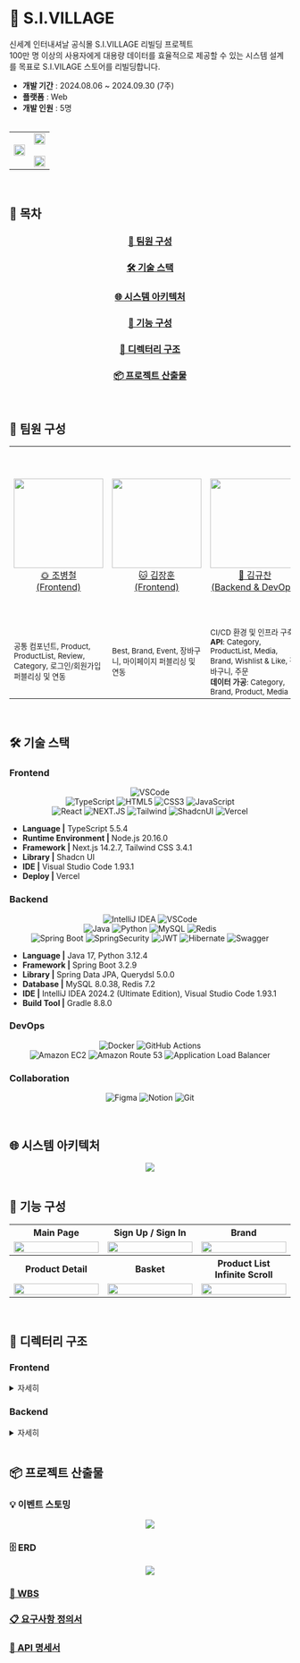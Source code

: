 # 🛒 S.I.VILLAGE
신세계 인터내셔날 공식몰 S.I.VILLAGE 리빌딩 프로젝트 <br>
100만 명 이상의 사용자에게 대용량 데이터를 효율적으로 제공할 수 있는 시스템 설계를 목표로 S.I.VILAGE 스토어를 리빌딩합니다.

- **개발 기간** : 2024.08.06 ~ 2024.09.30 (7주)
- **플랫폼** : Web
- **개발 인원** : 5명 <br><br>

<table align="center">
  <tbody align="center"> 
    <tr>
      <td align="center" valign="middle" width="50%">
        <img width="100%" src="./readme-assets/thumbnail.png"  />
      </td>
      <td align="center" valign="middle" width="50%">
        <div style="display: inline-block; text-align: center;">
          <img width="100%" src="./readme-assets/sivillage_logo.png" /> <br><br>
          <img width="100%" src="./readme-assets/service_access_qr.png" />
        </div>
      </td>
    </tr>
  </tbody>
</table> <br>


## 🔎 목차
<div align="center">

### <a href="#developers">🌟 팀원 구성</a>
### <a href="#techStack">🛠️ 기술 스택</a>
### <a href="#systemArchitecture">🌐 시스템 아키텍처</a>
### <a href="#skills">📲 기능 구성</a>
### <a href="#directories">📂 디렉터리 구조</a>
### <a href="#projectDeliverables">📦 프로젝트 산출물</a>
</div>
<br>

## 🌟 팀원 구성
<a name="developers"></a>
<div align="center">
<table>
    <tr>
        <td height="320px" align="center"> <a href="https://github.com/bbang7">
            <img src="./readme-assets/jo-byeong-cheol.png" width="160px" /> <br> 🌞 조병철 <br>(Frontend) </a> <br></td>
        <td height="320px" align="center"> <a href="https://github.com/jangdebug">
            <img src="./readme-assets/kim-jang-hoon.png" width="160px" /> <br> 🐱 김장훈 <br>(Frontend) </a> <br></td>
        <td height="320px" align="center"> <a href="https://github.com/gyudol">
            <img src="./readme-assets/kim-gyu-chan.png" width="160px" /> <br> 🐹 김규찬 <br>(Backend & DevOps) </a> <br></td>
        <td height="320px" align="center"> <a href="https://github.com/aidzero01">
            <img src="./readme-assets/kim-seong-soo.png" width="160px" /> <br> 😈 김성수 <br>(Backend) </a> <br></td>
        <td height="320px" align="center"> <a href="https://github.com/everydayday">
            <img src="./readme-assets/kim-dae-hee.png" width="160px" /> <br> 👨🏻‍💻 김대희 <br>(Backend) </a> <br></td>
    </tr>
    <tr>
      <td width="160px">
        <sub>
          공통 컴포넌트, Product, ProductList, Review, Category, 로그인/회원가입 퍼블리싱 및 연동
        </sub>
      </td>
      <td width="160px">
        <sub>
          Best, Brand, Event, 장바구니, 마이페이지 퍼블리싱 및 연동
        </sub>
      </td>
      <td width="160px">
        <sub>
        CI/CD 환경 및 인프라 구축 <br>
        <strong>API</strong>: Category, ProductList, Media, Brand, Wishlist & Like, 장바구니, 주문 <br>
        <strong>데이터 가공</strong>: Category, Brand, Product, Media
        </sub>
      </td>
      <td width="160px">
        <sub>
          Spring Security, JWT <br>
          <strong>API</strong>: Review, Statistics, 로그인/회원가입, 마이페이지 <br>
        <strong>데이터 가공</strong>: Review
        </sub>
        </sub>
      </td>
      <td width="160px">
        <sub>
          <strong>API</strong>: Product, Product Option <br>
        <strong>데이터 가공</strong>: ProductOption
      </td>
    </tr>
</table>
</div>
<br>

## 🛠️ 기술 스택
<a name="techStack"></a>
### Frontend

<div align="center">

![VSCode](https://img.shields.io/badge/VisualStudioCode-007ACC?style=for-the-badge&logo=VisualStudioCode&logoColor=white)<br>
![TypeScript](https://img.shields.io/badge/TypeScript-007ACC?style=for-the-badge&logo=typescript&logoColor=white)
![HTML5](https://img.shields.io/badge/html5-%23E34F26.svg?style=for-the-badge&logo=html5&logoColor=white)
![CSS3](https://img.shields.io/badge/css3-%231572B6.svg?style=for-the-badge&logo=css3&logoColor=white)
![JavaScript](https://img.shields.io/badge/javascript-F7DF1E?style=for-the-badge&logo=javascript&logoColor=white)<br>
![React](https://img.shields.io/badge/react-61DAFB?style=for-the-badge&logo=react&logoColor=white)
![NEXT.JS](https://img.shields.io/badge/Next.js-000000?style=for-the-badge&logo=Next.js&logoColor=white)
![Tailwind](https://img.shields.io/badge/TailwindCSS-06B6D4?style=for-the-badge&logo=TailwindCSS&logoColor=white)
![ShadcnUI](https://img.shields.io/badge/shadcnui-000000.svg?style=for-the-badge&logo=shadcnui&logoColor=#000000)
![Vercel](https://img.shields.io/badge/vercel-%23000000.svg?style=for-the-badge&logo=vercel&logoColor=white)
</div>

- **Language |** TypeScript 5.5.4
- **Runtime Environment |** Node.js 20.16.0
- **Framework |** Next.js 14.2.7, Tailwind CSS 3.4.1
- **Library |** Shadcn UI
- **IDE |** Visual Studio Code 1.93.1
- **Deploy |** Vercel

### Backend
<div align="center">

![IntelliJ IDEA](https://img.shields.io/badge/intellijidea-000000.svg?&style=for-the-badge&logo=intellijidea&logoColor=white)
![VSCode](https://img.shields.io/badge/VisualStudioCode-007ACC?style=for-the-badge&logo=VisualStudioCode&logoColor=white)<br>
![Java](https://img.shields.io/badge/java-%23ED8B00.svg?style=for-the-badge&logo=openjdk&logoColor=white)
![Python](https://img.shields.io/badge/python-3670A0?style=for-the-badge&logo=python&logoColor=ffdd54)
![MySQL](https://img.shields.io/badge/MySQL-4479A1.svg?&style=for-the-badge&logo=MySQL&logoColor=white)
![Redis](https://img.shields.io/badge/redis-%23DD0031.svg?style=for-the-badge&logo=redis&logoColor=white)<br>
![Spring Boot](https://img.shields.io/badge/springboot-6DB33F.svg?&style=for-the-badge&logo=springboot&logoColor=white)
![SpringSecurity](https://img.shields.io/badge/springsecurity-6DB33F?style=for-the-badge&logo=springsecurity&logoColor=white)
![JWT](https://img.shields.io/badge/JWT-black?style=for-the-badge&logo=JSON%20web%20tokens)
![Hibernate](https://img.shields.io/badge/Hibernate-59666C?style=for-the-badge&logo=Hibernate&logoColor=white)
![Swagger](https://img.shields.io/badge/-Swagger-%23Clojure?style=for-the-badge&logo=swagger&logoColor=white)
</div>

- **Language |** Java 17, Python 3.12.4
- **Framework |** Spring Boot 3.2.9
- **Library |** Spring Data JPA, Querydsl 5.0.0
- **Database |** MySQL 8.0.38, Redis 7.2
- **IDE |** IntelliJ IDEA 2024.2 (Ultimate Edition), Visual Studio Code 1.93.1
- **Build Tool |** Gradle 8.8.0

### DevOps
<div align="center">

![Docker](https://img.shields.io/badge/docker-%230db7ed.svg?style=for-the-badge&logo=docker&logoColor=white)
![GitHub Actions](https://img.shields.io/badge/github%20actions-%232671E5.svg?style=for-the-badge&logo=githubactions&logoColor=white)<br>
![Amazon EC2](https://img.shields.io/badge/amazonec2-FF9900.svg?style=for-the-badge&logo=amazonec2&logoColor=white)
![Amazon Route 53](https://img.shields.io/badge/amazonroute53-8C4FFF.svg?style=for-the-badge&logo=amazonroute53&logoColor=white)
![Application Load Balancer](https://img.shields.io/badge/awselasticloadbalancing-8C4FFF.svg?style=for-the-badge&logo=awselasticloadbalancing&logoColor=white)
</div>

### Collaboration
<div align="center">

![Figma](https://img.shields.io/badge/figma-%23F24E1E.svg?style=for-the-badge&logo=figma&logoColor=white)
![Notion](https://img.shields.io/badge/notion-000000.svg?style=for-the-badge&logo=notion&logoColor=white)
![Git](https://img.shields.io/badge/git-%23F05033.svg?style=for-the-badge&logo=git&logoColor=white)
</div>
<br>

## 🌐 시스템 아키텍처
<a name="systemArchitecture"></a>
<div align="center"> 

<img src="./readme-assets/architecture.png"/>
</div>
<br>

## 📲 기능 구성
<a name="skills"></a>
<div align="center"> 
<table>
  <tbody align="center"> 
    <tr> <th style="text-align: center"> Main Page </th> <th style="text-align: center"> Sign Up / Sign In </th> <th style="text-align: center"> Brand </th> </tr>
    <tr> <td width="33%"><img width="100%" src="./readme-assets/main_page.gif"/></td> 
    <td width="33%"><img width="100%" src="./readme-assets/signin_signup.gif"/></td> 
      <td width="33%"><img width="100%" src="./readme-assets/brand.gif"/></td> </tr>
    <tr> <th style="text-align: center"> Product Detail </th> <th style="text-align: center"> Basket </th> <th style="text-align: center"> Product List Infinite Scroll </th> </tr>
    <tr> <td width="33%"><img width="100%" src="./readme-assets/product_detail.gif"/></td> <td width="33%"><img width="100%" src="./readme-assets/basket.gif"/></td> 
      <td width="33%"><img width="100%" src="./readme-assets/product_list_infinite_scroll.gif"/></td> </tr>
  </tbody>
</table>
</div>
<br>

## 📂 디렉터리 구조
<a name="directories"></a>
### Frontend
<details align="left">
  <summary>
    자세히
  </summary>

  ```
  📦frontend
 ┣ 📂.husky
 ┣ 📂public
 ┃ ┣ 📂assets
 ┃ ┃ ┗ 📂fonts
 ┣ 📂src
 ┃ ┣ 📂actions
 ┃ ┃ ┣ 📂auth
 ┃ ┃ ┣ 📂basket
 ┃ ┃ ┣ 📂best
 ┃ ┃ ┣ 📂brand
 ┃ ┃ ┣ 📂category
 ┃ ┃ ┣ 📂event
 ┃ ┃ ┣ 📂like
 ┃ ┃ ┣ 📂main
 ┃ ┃ ┣ 📂mypage
 ┃ ┃ ┣ 📂order
 ┃ ┃ ┣ 📂product
 ┃ ┃ ┗ 📂review
 ┃ ┣ 📂app
 ┃ ┃ ┣ 📂(auth)
 ┃ ┃ ┃ ┣ 📂sign-in
 ┃ ┃ ┃ ┃ ┣ 📂find-account
 ┃ ┃ ┃ ┃ ┣ 📂find-result
 ┃ ┃ ┃ ┣ 📂sign-up
 ┃ ┃ ┃ ┃ ┣ 📂phone
 ┃ ┃ ┃ ┃ ┣ 📂simple
 ┃ ┃ ┣ 📂(main)
 ┃ ┃ ┃ ┣ 📂best
 ┃ ┃ ┃ ┃ ┣ 📂gift
 ┃ ┃ ┃ ┃ ┣ 📂popular
 ┃ ┃ ┃ ┃ ┣ 📂view
 ┃ ┃ ┃ ┣ 📂event
 ┃ ┃ ┣ 📂api
 ┃ ┃ ┃ ┗ 📂auth
 ┃ ┃ ┃ ┃ ┗ 📂[...nextauth]
 ┃ ┃ ┣ 📂basket
 ┃ ┃ ┃ ┣ 📂regular
 ┃ ┃ ┣ 📂brand
 ┃ ┃ ┃ ┣ 📂favorite
 ┃ ┃ ┣ 📂category
 ┃ ┃ ┣ 📂config
 ┃ ┃ ┣ 📂context
 ┃ ┃ ┣ 📂event-detail
 ┃ ┃ ┃ ┣ 📂[id]
 ┃ ┃ ┃ ┃ ┣ 📂@category
 ┃ ┃ ┃ ┃ ┣ 📂@relation
 ┃ ┃ ┣ 📂mypage
 ┃ ┃ ┃ ┣ 📂beautysize
 ┃ ┃ ┃ ┃ ┣ 📂beauty
 ┃ ┃ ┃ ┣ 📂delivery-info
 ┃ ┃ ┃ ┃ ┣ 📂account
 ┃ ┃ ┃ ┃ ┣ 📂add
 ┃ ┃ ┃ ┃ ┣ 📂modify
 ┃ ┃ ┃ ┣ 📂modPassword
 ┃ ┃ ┃ ┣ 📂order
 ┃ ┃ ┃ ┣ 📂review
 ┃ ┃ ┃ ┃ ┣ 📂products
 ┃ ┃ ┃ ┣ 📂searchwish
 ┃ ┃ ┃ ┃ ┣ 📂events
 ┃ ┃ ┣ 📂order
 ┃ ┃ ┣ 📂product
 ┃ ┃ ┃ ┣ 📂[[...slug]]
 ┃ ┃ ┣ 📂product-detail
 ┃ ┃ ┃ ┣ 📂[id]
 ┃ ┃ ┃ ┃ ┣ 📂@review
 ┃ ┃ ┃ ┃ ┣ 📂@summary
 ┃ ┃ ┣ 📂providers
 ┃ ┃ ┣ 📂reviews
 ┃ ┃ ┃ ┗ 📂[id]
 ┃ ┣ 📂components
 ┃ ┃ ┣ 📂basket
 ┃ ┃ ┣ 📂best
 ┃ ┃ ┣ 📂brand
 ┃ ┃ ┣ 📂category
 ┃ ┃ ┣ 📂dummy
 ┃ ┃ ┣ 📂event
 ┃ ┃ ┃ ┣ 📂detail
 ┃ ┃ ┣ 📂find-account
 ┃ ┃ ┣ 📂icons
 ┃ ┃ ┃ ┣ 📂auth-service-header
 ┃ ┃ ┃ ┣ 📂basket
 ┃ ┃ ┃ ┣ 📂best
 ┃ ┃ ┃ ┣ 📂bottom-navigation
 ┃ ┃ ┃ ┣ 📂brand
 ┃ ┃ ┃ ┣ 📂footer
 ┃ ┃ ┃ ┣ 📂main-header
 ┃ ┃ ┃ ┣ 📂mypage
 ┃ ┃ ┃ ┣ 📂product
 ┃ ┃ ┃ ┣ 📂product-cat-info-header
 ┃ ┃ ┃ ┣ 📂product-detail
 ┃ ┃ ┃ ┣ 📂product-list-header
 ┃ ┃ ┃ ┣ 📂review
 ┃ ┃ ┃ ┣ 📂sign-in
 ┃ ┃ ┃ ┣ 📂sign-up
 ┃ ┃ ┃ ┗ 📂to-top-button
 ┃ ┃ ┣ 📂layout
 ┃ ┃ ┣ 📂main
 ┃ ┃ ┣ 📂mypage
 ┃ ┃ ┃ ┣ 📂myBeautySize
 ┃ ┃ ┃ ┣ 📂myDelivery
 ┃ ┃ ┃ ┃ ┣ 📂addDelivery
 ┃ ┃ ┃ ┃ ┣ 📂modifyDelivery
 ┃ ┃ ┃ ┣ 📂myInfoCategory
 ┃ ┃ ┃ ┣ 📂myInfoLookUp
 ┃ ┃ ┃ ┣ 📂myInfoTop
 ┃ ┃ ┃ ┣ 📂myPassword
 ┃ ┃ ┃ ┣ 📂myReview
 ┃ ┃ ┃ ┣ 📂myWish
 ┃ ┃ ┃ ┣ 📂order
 ┃ ┃ ┣ 📂order
 ┃ ┃ ┣ 📂product
 ┃ ┃ ┣ 📂product-detail
 ┃ ┃ ┣ 📂rank
 ┃ ┃ ┣ 📂review
 ┃ ┃ ┣ 📂sign-in
 ┃ ┃ ┣ 📂sign-up
 ┃ ┃ ┃ ┣ 📂simple
 ┃ ┃ ┃ ┃ ┣ 📂esseitial-form-item
 ┃ ┃ ┃ ┃ ┣ 📂optional-form-item
 ┃ ┃ ┣ 📂ui
 ┃ ┃ ┗ 📂util
 ┃ ┣ 📂datas
 ┃ ┃ ┗ 📂dummy
 ┃ ┃ ┃ ┣ 📂basket
 ┃ ┃ ┃ ┣ 📂best
 ┃ ┃ ┃ ┣ 📂brand
 ┃ ┃ ┃ ┣ 📂category
 ┃ ┃ ┃ ┣ 📂event
 ┃ ┃ ┃ ┣ 📂main
 ┃ ┃ ┃ ┣ 📂mypage
 ┃ ┃ ┃ ┣ 📂order
 ┃ ┃ ┃ ┣ 📂product
 ┃ ┃ ┃ ┣ 📂review
 ┃ ┃ ┃ ┗ 📂sign-up
 ┃ ┣ 📂hooks
 ┃ ┣ 📂lib
 ┃ ┣ 📂types
 ┣ 📜.eslintrc.json
 ┣ 📜.gitignore
 ┣ 📜.prettierignore
 ┣ 📜.prettierrc.json
 ┣ 📜components.json
 ┣ 📜next.config.mjs
 ┣ 📜package-lock.json
 ┣ 📜package.json
 ┣ 📜postcss.config.mjs
 ┣ 📜README.md
 ┣ 📜tailwind.config.ts
 ┗ 📜tsconfig.json
  ```
</details>

### Backend
<details align="left">
  <summary>
    자세히
  </summary>

  ```
  📦backend
 ┣ 📂.github
 ┃ ┣ 📂ISSUE_TEMPLATE
 ┃ ┣ 📂workflows
 ┣ 📂gradle
 ┃ ┗ 📂wrapper
 ┣ 📂src
 ┃ ┣ 📂main
 ┃ ┃ ┗ 📂java
 ┃ ┃ ┃ ┗ 📂com
 ┃ ┃ ┃ ┃ ┗ 📂jokim
 ┃ ┃ ┃ ┃ ┃ ┗ 📂sivillage
 ┃ ┃ ┃ ┃ ┃ ┃ ┣ 📂api
 ┃ ┃ ┃ ┃ ┃ ┃ ┃ ┣ 📂basket
 ┃ ┃ ┃ ┃ ┃ ┃ ┃ ┃ ┣ 📂application
 ┃ ┃ ┃ ┃ ┃ ┃ ┃ ┃ ┣ 📂domain
 ┃ ┃ ┃ ┃ ┃ ┃ ┃ ┃ ┣ 📂dto
 ┃ ┃ ┃ ┃ ┃ ┃ ┃ ┃ ┃ ┣ 📂in
 ┃ ┃ ┃ ┃ ┃ ┃ ┃ ┃ ┃ ┗ 📂out
 ┃ ┃ ┃ ┃ ┃ ┃ ┃ ┃ ┣ 📂infrastructure
 ┃ ┃ ┃ ┃ ┃ ┃ ┃ ┃ ┣ 📂presentation
 ┃ ┃ ┃ ┃ ┃ ┃ ┃ ┃ ┗ 📂vo
 ┃ ┃ ┃ ┃ ┃ ┃ ┃ ┃ ┃ ┣ 📂in
 ┃ ┃ ┃ ┃ ┃ ┃ ┃ ┃ ┃ ┗ 📂out
 ┃ ┃ ┃ ┃ ┃ ┃ ┃ ┣ 📂batch
 ┃ ┃ ┃ ┃ ┃ ┃ ┃ ┃ ┣ 📂domain
 ┃ ┃ ┃ ┃ ┃ ┃ ┃ ┃ ┗ 📂infrastructure
 ┃ ┃ ┃ ┃ ┃ ┃ ┃ ┣ 📂brand
 ┃ ┃ ┃ ┃ ┃ ┃ ┃ ┃ ┣ 📂application
 ┃ ┃ ┃ ┃ ┃ ┃ ┃ ┃ ┣ 📂domain
 ┃ ┃ ┃ ┃ ┃ ┃ ┃ ┃ ┣ 📂dto
 ┃ ┃ ┃ ┃ ┃ ┃ ┃ ┃ ┃ ┣ 📂in
 ┃ ┃ ┃ ┃ ┃ ┃ ┃ ┃ ┃ ┗ 📂out
 ┃ ┃ ┃ ┃ ┃ ┃ ┃ ┃ ┣ 📂infrastructure
 ┃ ┃ ┃ ┃ ┃ ┃ ┃ ┃ ┣ 📂presentation
 ┃ ┃ ┃ ┃ ┃ ┃ ┃ ┃ ┗ 📂vo
 ┃ ┃ ┃ ┃ ┃ ┃ ┃ ┃ ┃ ┣ 📂in
 ┃ ┃ ┃ ┃ ┃ ┃ ┃ ┃ ┃ ┗ 📂out
 ┃ ┃ ┃ ┃ ┃ ┃ ┃ ┣ 📂bridge
 ┃ ┃ ┃ ┃ ┃ ┃ ┃ ┃ ┣ 📂brandmedialist
 ┃ ┃ ┃ ┃ ┃ ┃ ┃ ┃ ┃ ┣ 📂application
 ┃ ┃ ┃ ┃ ┃ ┃ ┃ ┃ ┃ ┣ 📂domain
 ┃ ┃ ┃ ┃ ┃ ┃ ┃ ┃ ┃ ┣ 📂dto
 ┃ ┃ ┃ ┃ ┃ ┃ ┃ ┃ ┃ ┃ ┣ 📂in
 ┃ ┃ ┃ ┃ ┃ ┃ ┃ ┃ ┃ ┃ ┗ 📂out
 ┃ ┃ ┃ ┃ ┃ ┃ ┃ ┃ ┃ ┣ 📂infrastructure
 ┃ ┃ ┃ ┃ ┃ ┃ ┃ ┃ ┃ ┣ 📂presentation
 ┃ ┃ ┃ ┃ ┃ ┃ ┃ ┃ ┃ ┗ 📂vo
 ┃ ┃ ┃ ┃ ┃ ┃ ┃ ┃ ┃ ┃ ┣ 📂in
 ┃ ┃ ┃ ┃ ┃ ┃ ┃ ┃ ┃ ┃ ┗ 📂out
 ┃ ┃ ┃ ┃ ┃ ┃ ┃ ┃ ┣ 📂eventmedialist
 ┃ ┃ ┃ ┃ ┃ ┃ ┃ ┃ ┃ ┣ 📂application
 ┃ ┃ ┃ ┃ ┃ ┃ ┃ ┃ ┃ ┣ 📂domain
 ┃ ┃ ┃ ┃ ┃ ┃ ┃ ┃ ┃ ┣ 📂dto
 ┃ ┃ ┃ ┃ ┃ ┃ ┃ ┃ ┃ ┃ ┣ 📂in
 ┃ ┃ ┃ ┃ ┃ ┃ ┃ ┃ ┃ ┃ ┗ 📂out
 ┃ ┃ ┃ ┃ ┃ ┃ ┃ ┃ ┃ ┣ 📂infrastructure
 ┃ ┃ ┃ ┃ ┃ ┃ ┃ ┃ ┃ ┣ 📂presentation
 ┃ ┃ ┃ ┃ ┃ ┃ ┃ ┃ ┃ ┗ 📂vo
 ┃ ┃ ┃ ┃ ┃ ┃ ┃ ┃ ┃ ┃ ┣ 📂in
 ┃ ┃ ┃ ┃ ┃ ┃ ┃ ┃ ┃ ┃ ┗ 📂out
 ┃ ┃ ┃ ┃ ┃ ┃ ┃ ┃ ┣ 📂productcategorylist
 ┃ ┃ ┃ ┃ ┃ ┃ ┃ ┃ ┃ ┣ 📂application
 ┃ ┃ ┃ ┃ ┃ ┃ ┃ ┃ ┃ ┣ 📂domain
 ┃ ┃ ┃ ┃ ┃ ┃ ┃ ┃ ┃ ┣ 📂dto
 ┃ ┃ ┃ ┃ ┃ ┃ ┃ ┃ ┃ ┣ 📂infrastructure
 ┃ ┃ ┃ ┃ ┃ ┃ ┃ ┃ ┃ ┣ 📂presentation
 ┃ ┃ ┃ ┃ ┃ ┃ ┃ ┃ ┃ ┗ 📂vo
 ┃ ┃ ┃ ┃ ┃ ┃ ┃ ┃ ┣ 📂productmedialist
 ┃ ┃ ┃ ┃ ┃ ┃ ┃ ┃ ┃ ┣ 📂application
 ┃ ┃ ┃ ┃ ┃ ┃ ┃ ┃ ┃ ┣ 📂domain
 ┃ ┃ ┃ ┃ ┃ ┃ ┃ ┃ ┃ ┣ 📂dto
 ┃ ┃ ┃ ┃ ┃ ┃ ┃ ┃ ┃ ┃ ┣ 📂in
 ┃ ┃ ┃ ┃ ┃ ┃ ┃ ┃ ┃ ┃ ┗ 📂out
 ┃ ┃ ┃ ┃ ┃ ┃ ┃ ┃ ┃ ┣ 📂infrastructure
 ┃ ┃ ┃ ┃ ┃ ┃ ┃ ┃ ┃ ┣ 📂presentation
 ┃ ┃ ┃ ┃ ┃ ┃ ┃ ┃ ┃ ┗ 📂vo
 ┃ ┃ ┃ ┃ ┃ ┃ ┃ ┃ ┃ ┃ ┣ 📂in
 ┃ ┃ ┃ ┃ ┃ ┃ ┃ ┃ ┃ ┃ ┗ 📂out
 ┃ ┃ ┃ ┃ ┃ ┃ ┃ ┃ ┗ 📂reviewmedialist
 ┃ ┃ ┃ ┃ ┃ ┃ ┃ ┃ ┃ ┣ 📂application
 ┃ ┃ ┃ ┃ ┃ ┃ ┃ ┃ ┃ ┣ 📂domain
 ┃ ┃ ┃ ┃ ┃ ┃ ┃ ┃ ┃ ┣ 📂dto
 ┃ ┃ ┃ ┃ ┃ ┃ ┃ ┃ ┃ ┃ ┣ 📂in
 ┃ ┃ ┃ ┃ ┃ ┃ ┃ ┃ ┃ ┃ ┗ 📂out
 ┃ ┃ ┃ ┃ ┃ ┃ ┃ ┃ ┃ ┣ 📂infrastructure
 ┃ ┃ ┃ ┃ ┃ ┃ ┃ ┃ ┃ ┣ 📂presentation
 ┃ ┃ ┃ ┃ ┃ ┃ ┃ ┃ ┃ ┗ 📂vo
 ┃ ┃ ┃ ┃ ┃ ┃ ┃ ┃ ┃ ┃ ┣ 📂in
 ┃ ┃ ┃ ┃ ┃ ┃ ┃ ┃ ┃ ┃ ┗ 📂out
 ┃ ┃ ┃ ┃ ┃ ┃ ┃ ┣ 📂category
 ┃ ┃ ┃ ┃ ┃ ┃ ┃ ┃ ┣ 📂application
 ┃ ┃ ┃ ┃ ┃ ┃ ┃ ┃ ┣ 📂domain
 ┃ ┃ ┃ ┃ ┃ ┃ ┃ ┃ ┣ 📂dto
 ┃ ┃ ┃ ┃ ┃ ┃ ┃ ┃ ┣ 📂infrastructure
 ┃ ┃ ┃ ┃ ┃ ┃ ┃ ┃ ┣ 📂presentation
 ┃ ┃ ┃ ┃ ┃ ┃ ┃ ┃ ┗ 📂vo
 ┃ ┃ ┃ ┃ ┃ ┃ ┃ ┃ ┃ ┣ 📂in
 ┃ ┃ ┃ ┃ ┃ ┃ ┃ ┃ ┃ ┗ 📂out
 ┃ ┃ ┃ ┃ ┃ ┃ ┃ ┣ 📂customer
 ┃ ┃ ┃ ┃ ┃ ┃ ┃ ┃ ┣ 📂application
 ┃ ┃ ┃ ┃ ┃ ┃ ┃ ┃ ┣ 📂domain
 ┃ ┃ ┃ ┃ ┃ ┃ ┃ ┃ ┣ 📂dto
 ┃ ┃ ┃ ┃ ┃ ┃ ┃ ┃ ┃ ┣ 📂in
 ┃ ┃ ┃ ┃ ┃ ┃ ┃ ┃ ┃ ┣ 📂out
 ┃ ┃ ┃ ┃ ┃ ┃ ┃ ┃ ┣ 📂entity
 ┃ ┃ ┃ ┃ ┃ ┃ ┃ ┃ ┣ 📂infrastructure
 ┃ ┃ ┃ ┃ ┃ ┃ ┃ ┃ ┣ 📂presentation
 ┃ ┃ ┃ ┃ ┃ ┃ ┃ ┃ ┗ 📂vo
 ┃ ┃ ┃ ┃ ┃ ┃ ┃ ┃ ┃ ┣ 📂in
 ┃ ┃ ┃ ┃ ┃ ┃ ┃ ┃ ┃ ┣ 📂out
 ┃ ┃ ┃ ┃ ┃ ┃ ┃ ┣ 📂event
 ┃ ┃ ┃ ┃ ┃ ┃ ┃ ┃ ┣ 📂application
 ┃ ┃ ┃ ┃ ┃ ┃ ┃ ┃ ┣ 📂domain
 ┃ ┃ ┃ ┃ ┃ ┃ ┃ ┃ ┣ 📂dto
 ┃ ┃ ┃ ┃ ┃ ┃ ┃ ┃ ┣ 📂infrastructure
 ┃ ┃ ┃ ┃ ┃ ┃ ┃ ┃ ┗ 📂presentation
 ┃ ┃ ┃ ┃ ┃ ┃ ┃ ┣ 📂hashtag
 ┃ ┃ ┃ ┃ ┃ ┃ ┃ ┃ ┣ 📂domain
 ┃ ┃ ┃ ┃ ┃ ┃ ┃ ┃ ┣ 📂dto
 ┃ ┃ ┃ ┃ ┃ ┃ ┃ ┃ ┣ 📂infrastructure
 ┃ ┃ ┃ ┃ ┃ ┃ ┃ ┃ ┗ 📂vo
 ┃ ┃ ┃ ┃ ┃ ┃ ┃ ┣ 📂media
 ┃ ┃ ┃ ┃ ┃ ┃ ┃ ┃ ┣ 📂application
 ┃ ┃ ┃ ┃ ┃ ┃ ┃ ┃ ┣ 📂domain
 ┃ ┃ ┃ ┃ ┃ ┃ ┃ ┃ ┣ 📂dto
 ┃ ┃ ┃ ┃ ┃ ┃ ┃ ┃ ┣ 📂infrastructure
 ┃ ┃ ┃ ┃ ┃ ┃ ┃ ┃ ┣ 📂presentation
 ┃ ┃ ┃ ┃ ┃ ┃ ┃ ┃ ┗ 📂vo
 ┃ ┃ ┃ ┃ ┃ ┃ ┃ ┃ ┃ ┣ 📂in
 ┃ ┃ ┃ ┃ ┃ ┃ ┃ ┃ ┃ ┗ 📂out
 ┃ ┃ ┃ ┃ ┃ ┃ ┃ ┣ 📂product
 ┃ ┃ ┃ ┃ ┃ ┃ ┃ ┃ ┣ 📂application
 ┃ ┃ ┃ ┃ ┃ ┃ ┃ ┃ ┣ 📂domain
 ┃ ┃ ┃ ┃ ┃ ┃ ┃ ┃ ┃ ┣ 📂option
 ┃ ┃ ┃ ┃ ┃ ┃ ┃ ┃ ┣ 📂dto
 ┃ ┃ ┃ ┃ ┃ ┃ ┃ ┃ ┃ ┣ 📂in
 ┃ ┃ ┃ ┃ ┃ ┃ ┃ ┃ ┃ ┗ 📂out
 ┃ ┃ ┃ ┃ ┃ ┃ ┃ ┃ ┃ ┃ ┣ 📂option
 ┃ ┃ ┃ ┃ ┃ ┃ ┃ ┃ ┣ 📂infrastructure
 ┃ ┃ ┃ ┃ ┃ ┃ ┃ ┃ ┣ 📂presentation
 ┃ ┃ ┃ ┃ ┃ ┃ ┃ ┃ ┗ 📂vo
 ┃ ┃ ┃ ┃ ┃ ┃ ┃ ┃ ┃ ┣ 📂in
 ┃ ┃ ┃ ┃ ┃ ┃ ┃ ┃ ┃ ┗ 📂out
 ┃ ┃ ┃ ┃ ┃ ┃ ┃ ┣ 📂purchase
 ┃ ┃ ┃ ┃ ┃ ┃ ┃ ┃ ┣ 📂application
 ┃ ┃ ┃ ┃ ┃ ┃ ┃ ┃ ┣ 📂domain
 ┃ ┃ ┃ ┃ ┃ ┃ ┃ ┃ ┣ 📂dto
 ┃ ┃ ┃ ┃ ┃ ┃ ┃ ┃ ┃ ┣ 📂in
 ┃ ┃ ┃ ┃ ┃ ┃ ┃ ┃ ┃ ┗ 📂out
 ┃ ┃ ┃ ┃ ┃ ┃ ┃ ┃ ┣ 📂infrastructure
 ┃ ┃ ┃ ┃ ┃ ┃ ┃ ┃ ┣ 📂presentation
 ┃ ┃ ┃ ┃ ┃ ┃ ┃ ┃ ┗ 📂vo
 ┃ ┃ ┃ ┃ ┃ ┃ ┃ ┃ ┃ ┣ 📂in
 ┃ ┃ ┃ ┃ ┃ ┃ ┃ ┃ ┃ ┗ 📂out
 ┃ ┃ ┃ ┃ ┃ ┃ ┃ ┣ 📂review
 ┃ ┃ ┃ ┃ ┃ ┃ ┃ ┃ ┣ 📂application
 ┃ ┃ ┃ ┃ ┃ ┃ ┃ ┃ ┣ 📂domain
 ┃ ┃ ┃ ┃ ┃ ┃ ┃ ┃ ┣ 📂dto
 ┃ ┃ ┃ ┃ ┃ ┃ ┃ ┃ ┃ ┣ 📂in
 ┃ ┃ ┃ ┃ ┃ ┃ ┃ ┃ ┃ ┗ 📂out
 ┃ ┃ ┃ ┃ ┃ ┃ ┃ ┃ ┣ 📂infrastructure
 ┃ ┃ ┃ ┃ ┃ ┃ ┃ ┃ ┣ 📂presentation
 ┃ ┃ ┃ ┃ ┃ ┃ ┃ ┃ ┗ 📂vo
 ┃ ┃ ┃ ┃ ┃ ┃ ┃ ┃ ┃ ┣ 📂in
 ┃ ┃ ┃ ┃ ┃ ┃ ┃ ┃ ┃ ┗ 📂out
 ┃ ┃ ┃ ┃ ┃ ┃ ┃ ┣ 📂trending
 ┃ ┃ ┃ ┃ ┃ ┃ ┃ ┃ ┣ 📂bestproduct
 ┃ ┃ ┃ ┃ ┃ ┃ ┃ ┃ ┃ ┣ 📂application
 ┃ ┃ ┃ ┃ ┃ ┃ ┃ ┃ ┃ ┣ 📂domain
 ┃ ┃ ┃ ┃ ┃ ┃ ┃ ┃ ┃ ┣ 📂dto
 ┃ ┃ ┃ ┃ ┃ ┃ ┃ ┃ ┃ ┣ 📂infrastructure
 ┃ ┃ ┃ ┃ ┃ ┃ ┃ ┃ ┃ ┣ 📂presentation
 ┃ ┃ ┃ ┃ ┃ ┃ ┃ ┃ ┃ ┗ 📂vo
 ┃ ┃ ┃ ┃ ┃ ┃ ┃ ┃ ┗ 📂mostviewproduct
 ┃ ┃ ┃ ┃ ┃ ┃ ┃ ┃ ┃ ┣ 📂application
 ┃ ┃ ┃ ┃ ┃ ┃ ┃ ┃ ┃ ┣ 📂domain
 ┃ ┃ ┃ ┃ ┃ ┃ ┃ ┃ ┃ ┣ 📂dto
 ┃ ┃ ┃ ┃ ┃ ┃ ┃ ┃ ┃ ┣ 📂infrastructure
 ┃ ┃ ┃ ┃ ┃ ┃ ┃ ┃ ┃ ┣ 📂presentation
 ┃ ┃ ┃ ┃ ┃ ┃ ┃ ┃ ┃ ┗ 📂vo
 ┃ ┃ ┃ ┃ ┃ ┃ ┃ ┗ 📂wishlist
 ┃ ┃ ┃ ┃ ┃ ┃ ┃ ┃ ┣ 📂brandwishlist
 ┃ ┃ ┃ ┃ ┃ ┃ ┃ ┃ ┃ ┣ 📂application
 ┃ ┃ ┃ ┃ ┃ ┃ ┃ ┃ ┃ ┣ 📂domain
 ┃ ┃ ┃ ┃ ┃ ┃ ┃ ┃ ┃ ┣ 📂dto
 ┃ ┃ ┃ ┃ ┃ ┃ ┃ ┃ ┃ ┣ 📂infrastructure
 ┃ ┃ ┃ ┃ ┃ ┃ ┃ ┃ ┃ ┣ 📂presentation
 ┃ ┃ ┃ ┃ ┃ ┃ ┃ ┃ ┃ ┗ 📂vo
 ┃ ┃ ┃ ┃ ┃ ┃ ┃ ┃ ┃ ┃ ┣ 📂in
 ┃ ┃ ┃ ┃ ┃ ┃ ┃ ┃ ┃ ┃ ┗ 📂out
 ┃ ┃ ┃ ┃ ┃ ┃ ┃ ┃ ┣ 📂eventwishlist
 ┃ ┃ ┃ ┃ ┃ ┃ ┃ ┃ ┃ ┣ 📂application
 ┃ ┃ ┃ ┃ ┃ ┃ ┃ ┃ ┃ ┣ 📂domain
 ┃ ┃ ┃ ┃ ┃ ┃ ┃ ┃ ┃ ┣ 📂dto
 ┃ ┃ ┃ ┃ ┃ ┃ ┃ ┃ ┃ ┣ 📂infrastructure
 ┃ ┃ ┃ ┃ ┃ ┃ ┃ ┃ ┃ ┣ 📂presentation
 ┃ ┃ ┃ ┃ ┃ ┃ ┃ ┃ ┃ ┗ 📂vo
 ┃ ┃ ┃ ┃ ┃ ┃ ┃ ┃ ┃ ┃ ┣ 📂in
 ┃ ┃ ┃ ┃ ┃ ┃ ┃ ┃ ┃ ┃ ┗ 📂out
 ┃ ┃ ┃ ┃ ┃ ┃ ┃ ┃ ┣ 📂productwishlist
 ┃ ┃ ┃ ┃ ┃ ┃ ┃ ┃ ┃ ┣ 📂application
 ┃ ┃ ┃ ┃ ┃ ┃ ┃ ┃ ┃ ┣ 📂domain
 ┃ ┃ ┃ ┃ ┃ ┃ ┃ ┃ ┃ ┣ 📂dto
 ┃ ┃ ┃ ┃ ┃ ┃ ┃ ┃ ┃ ┣ 📂infrastructure
 ┃ ┃ ┃ ┃ ┃ ┃ ┃ ┃ ┃ ┣ 📂presentation
 ┃ ┃ ┃ ┃ ┃ ┃ ┃ ┃ ┃ ┗ 📂vo
 ┃ ┃ ┃ ┃ ┃ ┃ ┃ ┃ ┃ ┃ ┣ 📂in
 ┃ ┃ ┃ ┃ ┃ ┃ ┃ ┃ ┃ ┃ ┗ 📂out
 ┃ ┃ ┃ ┃ ┃ ┃ ┃ ┃ ┗ 📂reviewlike
 ┃ ┃ ┃ ┃ ┃ ┃ ┃ ┃ ┃ ┣ 📂application
 ┃ ┃ ┃ ┃ ┃ ┃ ┃ ┃ ┃ ┣ 📂domain
 ┃ ┃ ┃ ┃ ┃ ┃ ┃ ┃ ┃ ┣ 📂dto
 ┃ ┃ ┃ ┃ ┃ ┃ ┃ ┃ ┃ ┣ 📂infrastructure
 ┃ ┃ ┃ ┃ ┃ ┃ ┃ ┃ ┃ ┣ 📂presentation
 ┃ ┃ ┃ ┃ ┃ ┃ ┃ ┃ ┃ ┗ 📂vo
 ┃ ┃ ┃ ┃ ┃ ┃ ┣ 📂common
 ┃ ┃ ┃ ┃ ┃ ┃ ┃ ┣ 📂aws
 ┃ ┃ ┃ ┃ ┃ ┃ ┃ ┣ 📂config
 ┃ ┃ ┃ ┃ ┃ ┃ ┃ ┣ 📂entity
 ┃ ┃ ┃ ┃ ┃ ┃ ┃ ┣ 📂exception
 ┃ ┃ ┃ ┃ ┃ ┃ ┃ ┣ 📂jwt
 ┃ ┃ ┃ ┃ ┃ ┃ ┃ ┣ 📂redis
 ┃ ┃ ┃ ┃ ┃ ┃ ┃ ┗ 📂utils
 ┃ ┗ 📂test
 ┃ ┃ ┗ 📂java
 ┃ ┃ ┃ ┗ 📂com
 ┃ ┃ ┃ ┃ ┗ 📂jokim
 ┃ ┃ ┃ ┃ ┃ ┗ 📂sivillage
 ┣ 📜.gitignore
 ┣ 📜build.gradle
 ┣ 📜Dockerfile
 ┣ 📜gradlew
 ┣ 📜gradlew.bat
 ┣ 📜LICENSE
 ┣ 📜README.md
 ┗ 📜settings.gradle
  ```
</details>
<br>

## 📦 프로젝트 산출물
<a name="projectDeliverables"></a>
<h3>💡 이벤트 스토밍</h3>
<div align="center"> 

<img src="./readme-assets/event_storming.png"/>
</div>

<h3>🗄️ ERD</h3>
<div align="center"> 

<img src="./readme-assets/erd_image.png"/>
</div>

<h3><a href="https://docs.google.com/spreadsheets/d/1ORgQ3SfN6lYpZYbLtl5h9VWyCNxmcLcOwg_KS7RETA0/edit?gid=118836952#gid=118836952" target="_blank">📅 WBS</a></h3>

<h3><a href="https://docs.google.com/spreadsheets/d/1ORgQ3SfN6lYpZYbLtl5h9VWyCNxmcLcOwg_KS7RETA0/edit?gid=1474673446#gid=1474673446" target="_blank">📋 요구사항 정의서</a></h3>

<h3><a href="https://docs.google.com/spreadsheets/d/1ORgQ3SfN6lYpZYbLtl5h9VWyCNxmcLcOwg_KS7RETA0/edit?gid=1680415821#gid=1680415821" target="_blank">📡 API 명세서</a></h3>
